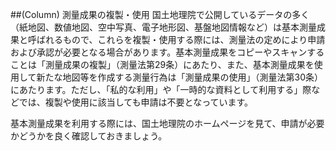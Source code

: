 ##(Column) 測量成果の複製・使用
国土地理院で公開しているデータの多く（紙地図、数値地図、空中写真、電子地形図、基盤地図情報など）は基本測量成果と呼ばれるもので、これらを複製・使用する際には、測量法の定めにより申請および承認が必要となる場合があります。基本測量成果をコピーやスキャンすることは「測量成果の複製」（測量法第29条）にあたり、また、基本測量成果を使用して新たな地図等を作成する測量行為は「測量成果の使用」（測量法第30条）にあたります。ただし、「私的な利用」や「一時的な資料として利用する」際などでは、複製や使用に該当しても申請は不要となっています。

基本測量成果を利用する際には、国土地理院のホームページを見て、申請が必要かどうかを良く確認しておきましょう。
